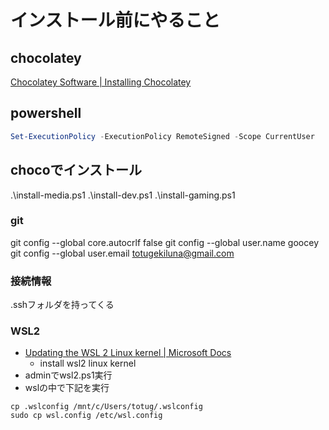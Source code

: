 # インストール前にやること

## chocolatey

[Chocolatey Software \| Installing Chocolatey](https://chocolatey.org/install#installing-chocolatey)

## powershell

```powershell
Set-ExecutionPolicy -ExecutionPolicy RemoteSigned -Scope CurrentUser
```

## chocoでインストール

.\install-media.ps1
.\install-dev.ps1
.\install-gaming.ps1

### git

git config --global core.autocrlf false
git config --global user.name goocey
git config --global user.email totugekiluna@gmail.com

### 接続情報

.sshフォルダを持ってくる

### WSL2

- [Updating the WSL 2 Linux kernel \| Microsoft Docs](https://docs.microsoft.com/en-us/windows/wsl/wsl2-kernel)  
  - install wsl2 linux kernel
- adminでwsl2.ps1実行
- wslの中で下記を実行

```shell
cp .wslconfig /mnt/c/Users/totug/.wslconfig
sudo cp wsl.config /etc/wsl.config
```
